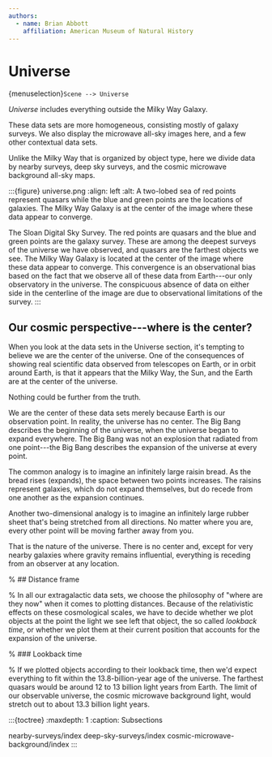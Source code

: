 ```yaml
---
authors:
  - name: Brian Abbott
    affiliation: American Museum of Natural History
---
```



# Universe

{menuselection}`Scene --> Universe`


*Universe* includes everything outside the Milky Way Galaxy.

These data sets are more homogeneous, consisting mostly of galaxy surveys. We also display the microwave all-sky images here, and a few other contextual data sets.

Unlike the Milky Way that is organized by object type, here we divide data by nearby surveys, deep sky surveys, and the cosmic microwave background all-sky maps.

:::{figure} universe.png
:align: left
:alt: A two-lobed sea of red points represent quasars while the blue and green points are the locations of galaxies. The Milky Way Galaxy is at the center of the image where these data appear to converge.

The Sloan Digital Sky Survey. The red points are quasars and the blue and green points are the galaxy survey. These are among the deepest surveys of the universe we have observed, and quasars are the farthest objects we see. The Milky Way Galaxy is located at the center of the image where these data appear to converge. This convergence is an observational bias based on the fact that we observe all of these data from Earth---our only observatory in the universe. The conspicuous absence of data on either side in the centerline of the image are due to observational limitations of the survey.
:::



## Our cosmic perspective---where is the center?

When you look at the data sets in the Universe section, it's tempting to believe we are the center of the universe. One of the consequences of showing real scientific data observed from telescopes on Earth, or in orbit around Earth, is that it appears that the Milky Way, the Sun, and the Earth
are at the center of the universe.

Nothing could be further from the truth.

We are the center of these data sets merely because Earth is our observation point. In reality, the universe has no center. The Big Bang describes the beginning of the universe, when the universe began to expand everywhere. The Big Bang was not an explosion that radiated from one point---the Big Bang
describes the expansion of the universe at every point.

The common analogy is to imagine an infinitely large raisin bread. As the bread rises (expands), the space between two points increases. The raisins represent galaxies, which do not expand themselves, but do recede from one another as the expansion continues.

Another two-dimensional analogy is to imagine an infinitely large rubber sheet that's being stretched from all directions. No matter where you are, every other point will be moving farther away from you.

That is the nature of the universe. There is no center and, except for very nearby galaxies where gravity remains influential, everything is receding from an observer at any location. 



% ## Distance frame

% In all our extragalactic data sets, we choose the philosophy of "where are they now" when it comes to plotting distances. Because of the relativistic effects on these cosmological scales, we have to decide whether we plot objects at the point the light we see left that object, the so called *lookback time*, or whether we plot them at their current position that accounts for the expansion of the universe.

% ### Lookback time

% If we plotted objects according to their lookback time, then we'd expect everything to fit within the 13.8-billion-year age of the universe. The farthest quasars would be around 12 to 13 billion light years from Earth. The limit of our observable universe, the cosmic microwave background light, would stretch out to about 13.3 billion light years. 






:::{toctree}
:maxdepth: 1
:caption: Subsections

nearby-surveys/index
deep-sky-surveys/index
cosmic-microwave-background/index
:::

